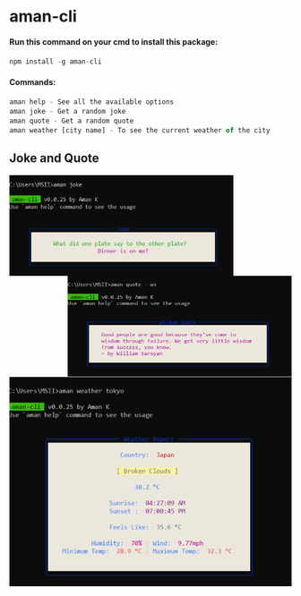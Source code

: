 # aman-cli

#### Run this command on your cmd to install this package:

```js
npm install -g aman-cli
```

#### Commands:

```js
aman help - See all the available options
aman joke - Get a random joke
aman quote - Get a random quote
aman weather [city name] - To see the current weather of the city
```

<h2>Joke and Quote</h2>
<p>
  <img src="joke.png" width="400px" height="180px"  align="left">
  <img src="qoute.png" width="400px" height="180px"  align="right">
  <br/>
  <p align="center">
    <img src="weather.png">
  </p>
</p>

